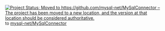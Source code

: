 [![Project Status: Moved to https://github.com/mysql-net/MySqlConnector – The project has been moved to a new location, and the version at that location should be considered authoritative.](http://www.repostatus.org/badges/latest/moved.svg)](http://www.repostatus.org/#moved) to [mysql-net/MySqlConnector](https://github.com/mysql-net/MySqlConnector)
